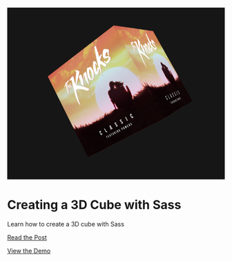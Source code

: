 ![](screenshot.png)

# Creating a 3D Cube with Sass

Learn how to create a 3D cube with Sass

[Read the Post](http://velocitycoding.com/2014/09/14/creating-a-3d-cube-with-sass)

[View the Demo](http://velocitycoding.github.io/3d-cube-sass)